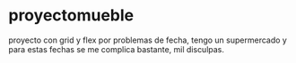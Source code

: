 # proyectomueble
 
proyecto con grid y flex por problemas de fecha, tengo un supermercado y para estas fechas se me complica bastante, mil disculpas.
